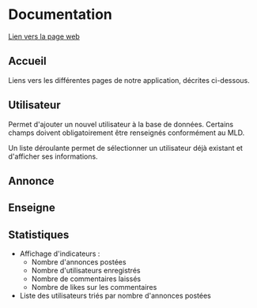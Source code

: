 # Documentation
[Lien vers la page web](http://tuxa.sme.utc/~nf17p095/index.html)

## Accueil
Liens vers les différentes pages de notre application, décrites ci-dessous.

## Utilisateur
Permet d'ajouter un nouvel utilisateur à la base de données. Certains champs doivent obligatoirement être renseignés conformément au MLD.

Un liste déroulante permet de sélectionner un utilisateur déjà existant et d'afficher ses informations.

## Annonce



## Enseigne


## Statistiques
- Affichage d'indicateurs :
    - Nombre d'annonces postées
    - Nombre d'utilisateurs enregistrés
    - Nombre de commentaires laissés
    - Nombre de likes sur les commentaires
- Liste des utilisateurs triés par nombre d'annonces postées
